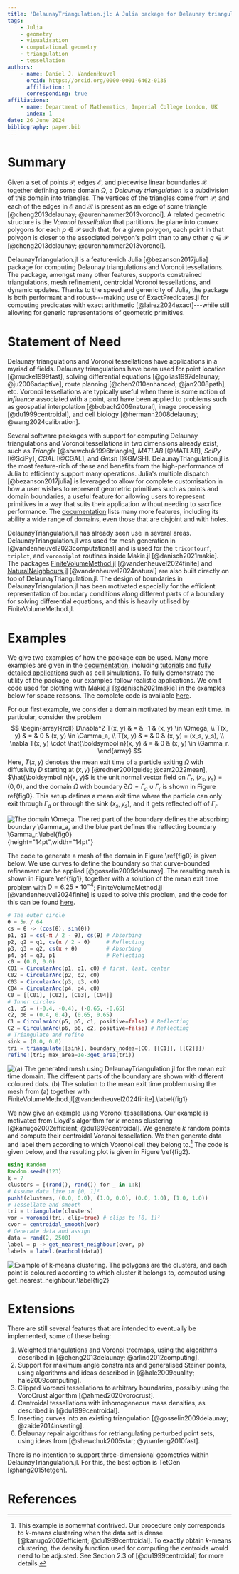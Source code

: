 ```yaml
---
title: 'DelaunayTriangulation.jl: A Julia package for Delaunay triangulations and Voronoi tessellations in the plane'
tags:
    - Julia
    - geometry
    - visualisation
    - computational geometry
    - triangulation
    - tessellation
authors:
    - name: Daniel J. VandenHeuvel
      orcid: https://orcid.org/0000-0001-6462-0135
      affiliation: 1
      corresponding: true
affiliations:
    - name: Department of Mathematics, Imperial College London, UK
      index: 1
date: 26 June 2024
bibliography: paper.bib
---
```


# Summary 

Given a set of points $\mathcal P$, edges $\mathcal E$, and piecewise linear boundaries $\mathcal B$ together defining some domain $\Omega$, a _Delaunay triangulation_ is a subdivision of this domain into triangles. The vertices of the triangles come from $\mathcal P$, and each of the edges in $\mathcal E$ and $\mathcal B$ is present as an edge of some triangle [@cheng2013delaunay; @aurenhammer2013voronoi]. A related geometric structure is the _Voronoi tessellation_ that partitions the plane into convex polygons for each $p \in \mathcal P$ such that, for a given polygon, each point in that polygon is closer to the associated polygon's point than to any other $q \in \mathcal P$ [@cheng2013delaunay; @aurenhammer2013voronoi].

DelaunayTriangulation.jl is a feature-rich Julia [@bezanson2017julia] package for computing Delaunay triangulations and Voronoi tessellations. The package, amongst many other features, supports constrained triangulations, mesh refinement, centroidal Voronoi tessellations, and dynamic updates. Thanks to the speed and genericity of Julia, the package is both performant and robust---making use of ExactPredicates.jl for computing predicates with exact arithmetic [@lairez2024exact]---while still allowing for generic representations of geometric primitives.

# Statement of Need 

Delaunay triangulations and Voronoi tessellations have applications in a myriad of fields. Delaunay triangulations have been used for point location [@mucke1999fast], solving differential equations [@golias1997delaunay; @ju2006adaptive], route planning [@chen2010enhanced; @jan2008path], etc. Voronoi tessellations are typically useful when there is some notion of _influence_ associated with a point, and have been applied to problems such as geospatial interpolation [@bobach2009natural], image processing [@du1999centroidal], and cell biology [@hermann2008delaunay; @wang2024calibration].

Several software packages with support for computing Delaunay triangulations and Voronoi tessellations in two dimensions already exist, such as _Triangle_ [@shewchuk1996triangle], _MATLAB_ [@MATLAB], _SciPy_ [@SciPy], _CGAL_ [@CGAL], and _Gmsh_ [@GMSH]. DelaunayTriangulation.jl is the most feature-rich of these and benefits from the high-performance of Julia to efficiently support many operations. Julia's multiple dispatch [@bezanson2017julia] 
is leveraged to allow for complete customisation in how a user wishes to represent geometric primitives such as points and domain boundaries, a useful feature for allowing users to represent primitives in a way that suits their application without needing to sacrfice performance. The [documentation](https://juliageometry.github.io/DelaunayTriangulation.jl/stable/) lists many more features, including its ability a wide range of domains, even those that are disjoint and with holes. 

DelaunayTriangulation.jl has already seen use in several areas. DelaunayTriangulation.jl was used for mesh generation in [@vandenheuvel2023computational] and is used for the `tricontourf`, `triplot`, and `voronoiplot` routines inside Makie.jl [@danisch2021makie]. The packages [FiniteVolumeMethod.jl](https://github.com/SciML/FiniteVolumeMethod.jl) [@vandenheuvel2024finite] and [NaturalNeighbours.jl](https://github.com/DanielVandH/NaturalNeighbours.jl) [@vandenheuvel2024natural] are also built directly on top of DelaunayTriangulation.jl. The design of boundaries in DelaunayTriangulation.jl has been motivated especially for the efficient representation of boundary conditions along different parts of a boundary for solving differential equations, and this is heavily utilised by FiniteVolumeMethod.jl.  

# Examples

We give two examples of how the package can be used. Many more examples are given in the [documentation](https://juliageometry.github.io/DelaunayTriangulation.jl/stable/), including [tutorials](https://juliageometry.github.io/DelaunayTriangulation.jl/stable/tutorials/overview/) and [fully detailed applications](https://juliageometry.github.io/DelaunayTriangulation.jl/stable/applications/overview/) such as cell simulations. To fully demonstrate the utility of the package, our examples follow realistic applications. We omit code used for plotting with Makie.jl [@danisch2021makie] in the examples below for space reasons. The complete code is available [here](https://github.com/JuliaGeometry/DelaunayTriangulation.jl/blob/paper/paper/paper.jl).

For our first example, we consider a domain motivated by mean exit time. In particular, consider the problem
$$
\begin{array}{rcll}
D\nabla^2 T(x, y) & = & -1 & (x, y) \in \Omega, \\
T(x, y) & = & 0 & (x, y) \in \Gamma_a, \\
T(x, y) & = & 0 & (x, y) = (x_s, y_s), \\
\nabla T(x, y) \cdot \hat{\boldsymbol n}(x, y) & = & 0 & (x, y) \in \Gamma_r. 
\end{array}
$$
Here, $T(x, y)$ denotes the mean exit time of a particle exiting $\Omega$ with diffusivity $D$ starting at $(x, y)$ [@redner2001guide; @carr2022mean], $\hat{\boldsymbol n}(x, y)$ is the unit normal vector field on $\Gamma_r$, $(x_s, y_s) = (0, 0)$, and the domain $\Omega$ with boundary $\partial\Omega = \Gamma_a \cup \Gamma_r$ is shown in Figure ref{fig0}. This setup defines a mean exit time where the particle can only exit through $\Gamma_a$ or through the sink $(x_s, y_s)$, and it gets reflected off of $\Gamma_r$.

![The domain $\Omega$. The red part of the boundary defines the absorbing boundary $\Gamma_a$, and the blue part defines the reflecting boundary $\Gamma_r$.\label{fig0}](figure0.png){height="14pt",width="14pt"}

The code to generate a mesh of the domain in Figure \ref{fig0} is given below. We use curves to define the boundary so that curve-bounded refinement can be applied [@gosselin2009delaunay]. The resulting mesh is shown in Figure \ref{fig1}, together with a solution of the mean exit time problem with $D = 6.25 \times 10^{-4}$; FiniteVolumeMethod.jl [@vandenheuvel2024finite] is used to solve this problem, and the code for this can be found [here](https://github.com/JuliaGeometry/DelaunayTriangulation.jl/blob/paper/paper/paper.jl).

```julia
# The outer circle
θ = 5π / 64
cs = θ -> (cos(θ), sin(θ))
p1, q1 = cs(-π / 2 - θ), cs(θ) # Absorbing 
p2, q2 = q1, cs(π / 2 - θ)     # Reflecting 
p3, q3 = q2, cs(π + θ)         # Absorbing 
p4, q4 = q3, p1                # Reflecting
c0 = (0.0, 0.0)
C01 = CircularArc(p1, q1, c0) # first, last, center
C02 = CircularArc(p2, q2, c0)
C03 = CircularArc(p3, q3, c0)
C04 = CircularArc(p4, q4, c0)
C0 = [[C01], [C02], [C03], [C04]]
# Inner circles
c1, p5 = (-0.4, -0.4), (-0.65, -0.65)
c2, p6 = (0.4, 0.4), (0.65, 0.65)
C1 = CircularArc(p5, p5, c1, positive=false) # Reflecting
C2 = CircularArc(p6, p6, c2, positive=false) # Reflecting
# Triangulate and refine
sink = (0.0, 0.0)
tri = triangulate([sink], boundary_nodes=[C0, [[C1]], [[C2]]])
refine!(tri; max_area=1e-3get_area(tri))
```

![(a) The generated mesh using DelaunayTriangulation.jl for the mean exit time domain. The different parts of the boundary are shown with different coloured dots. (b) The solution to the mean exit time problem using the mesh from (a) together with FiniteVolumeMethod.jl[@vandenheuvel2024finite].\label{fig1}](figure1.png)

We now give an example using Voronoi tessellations. Our example is motivated from Lloyd's algorithm for $k$-means clustering [@kanugo2002efficient; @du1999centroidal]. We generate $k$ random points and compute their centroidal Voronoi tessellation. We then generate data and label them according to which Voronoi cell they belong to.[^1] The code is given below, and the resulting plot is given in Figure \ref{fig2}.

[^1]: This example is somewhat contrived. Our procedure only corresponds to $k$-means clustering when the data set is dense [@kanugo2002efficient; @du1999centroidal]. To exactly obtain $k$-means clustering, the density function used for computing the centroids would need to be adjusted. See Section 2.3 of [@du1999centroidal] for more details.

```julia
using Random
Random.seed!(123)
k = 7
clusters = [(rand(), rand()) for _ in 1:k]
# Assume data live in [0, 1]²
push!(clusters, (0.0, 0.0), (1.0, 0.0), (0.0, 1.0), (1.0, 1.0))
# Tessellate and smooth 
tri = triangulate(clusters)
vor = voronoi(tri, clip=true) # clips to [0, 1]²
cvor = centroidal_smooth(vor)
# Generate data and assign 
data = rand(2, 2500)
label = p -> get_nearest_neighbour(cvor, p)
labels = label.(eachcol(data))
```

![Example of $k$-means clustering. The polygons are the clusters, and each point is coloured according to which cluster it belongs to, computed using `get_nearest_neighbour`.\label{fig2}](figure2.png)

# Extensions

There are still several features that are intended to eventually be implemented, some of these being:

1. Weighted triangulations and Voronoi treemaps, using the algorithms described in [@cheng2013delaunay; @arlind2012computing].
2. Support for maximum angle constraints and generalised Steiner points, using algorithms and ideas described in [@hale2009quality; hale2009computing].
3. Clipped Voronoi tessellations to arbitrary boundaries, possibly using the VoroCrust algorithm [@ahmed2020vorocrust].
4. Centroidal tessellations with inhomogeneous mass densities, as described in [@du1999centroidal].
5. Inserting curves into an existing triangulation [@gosselin2009delaunay; @zaide2014inserting].
6. Delaunay repair algorithms for retriangulating perturbed point sets, using ideas from [@shewchuk2005star; @yuanfeng2010fast]. 

There is no intention to support three-dimensional geometries within DelaunayTriangulation.jl. For this, the best option is TetGen [@hang2015tetgen].

# References